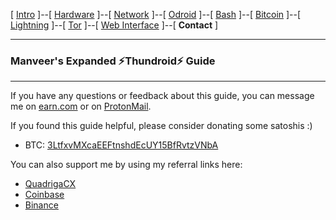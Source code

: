 [ [Intro](README.md) ]--[ [Hardware](thundroid_01_hardware.md) ]--[ [Network](thundroid_02_network.md) ]--[ [Odroid](thundroid_03_odroid.md) ]--[ [Bash](thundroid_04_bash.md) ]--[ [Bitcoin](thundroid_05_bitcoin.md) ]--[ [Lightning](thundroid_06_lnd.md) ]--[ [Tor](thundroid_07_tor.md) ]--[ [Web Interface](thundroid_08_webinterface.md) ]--[ **Contact** ]

--------
### Manveer's Expanded :zap:Thundroid:zap: Guide
--------

If you have any questions or feedback about this guide, you can message me on [earn.com](https://earn.com/manveer/referral/?a=q2zsrtda8fkd8adl) or on [ProtonMail](mailto:manveer.jarosz@pm.me).

If you found this guide helpful, please consider donating some satoshis :)

* BTC: [3LtfxvMXcaEEFtnshdEcUY15BfRvtzVNbA](https://blockchain.info/address/3LtfxvMXcaEEFtnshdEcUY15BfRvtzVNbA)

You can also support me by using my referral links here:

* [QuadrigaCX](https://www.quadrigacx.com/?ref=01quqw4ytv4vcjhkuvzhi0ng)
* [Coinbase](https://www.coinbase.com/join/583a90629ef1db7895bb2913)
* [Binance](https://www.binance.com/?ref=27850909)